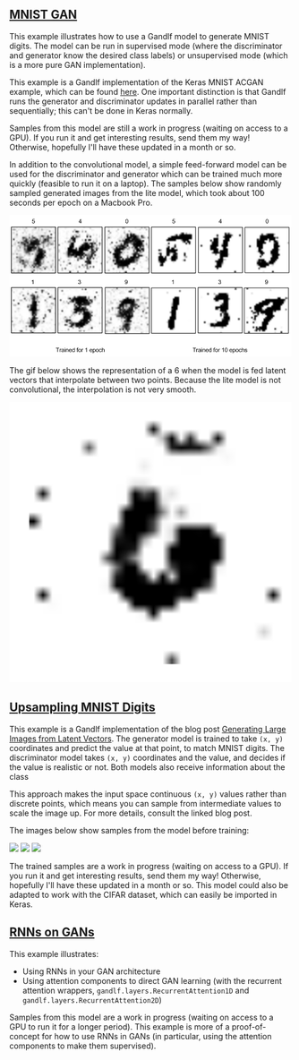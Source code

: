 ## [MNIST GAN](https://github.com/codekansas/gandlf/blob/master/examples/mnist_gan.py)

This example illustrates how to use a Gandlf model to generate MNIST digits. The model can be run in supervised mode (where the discriminator and generator know the desired class labels) or unsupervised mode (which is a more pure GAN implementation).

This example is a Gandlf implementation of the Keras MNIST ACGAN example, which can be found [here](https://github.com/fchollet/keras/blob/master/examples/mnist_acgan.py). One important distinction is that Gandlf runs the generator and discriminator updates in parallel rather than sequentially; this can't be done in Keras normally.

Samples from this model are still a work in progress (waiting on access to a GPU). If you run it and get interesting results, send them my way! Otherwise, hopefully I'll have these updated in a month or so.

In addition to the convolutional model, a simple feed-forward model can be used for the discriminator and generator which can be trained much more quickly (feasible to run it on a laptop). The samples below show randomly sampled generated images from the lite model, which took about 100 seconds per epoch on a Macbook Pro.

[![MNIST GAN Lite](../resources/mnist_gan_lite.png)](/resources/mnist_gan_lite.png)

The gif below shows the representation of a 6 when the model is fed latent vectors that interpolate between two points. Because the lite model is not convolutional, the interpolation is not very smooth.

[![MNIST GAN Lite Six Gif](../resources/mnist_gan_lite_six.gif)](/resources/mnist_gan_lite_six.gif)

## [Upsampling MNIST Digits](https://github.com/codekansas/gandlf/blob/master/examples/mnist_upsampled.py)

This example is a Gandlf implementation of the blog post [Generating Large Images from Latent Vectors](http://blog.otoro.net/2016/04/01/generating-large-images-from-latent-vectors/). The generator model is trained to take `(x, y)` coordinates and predict the value at that point, to match MNIST digits. The discriminator model takes `(x, y)` coordinates and the value, and decides if the value is realistic or not. Both models also receive information about the class

This approach makes the input space continuous `(x, y)` values rather than discrete points, which means you can sample from intermediate values to scale the image up. For more details, consult the linked blog post.

The images below show samples from the model before training:

<p style="width: 100%;">
<a href="/resources/mnist_upsample/example_1.png"><img src="/resources/mnist_upsample/example_1.png" width="33%" /></a>
<a href="/resources/mnist_upsample/example_2.png"><img src="/resources/mnist_upsample/example_2.png" width="33%" /></a>
<a href="/resources/mnist_upsample/example_3.png"><img src="/resources/mnist_upsample/example_3.png" width="33%" /></a>
</p>

The trained samples are a work in progress (waiting on access to a GPU). If you run it and get interesting results, send them my way! Otherwise, hopefully I'll have these updated in a month or so. This model could also be adapted to work with the CIFAR dataset, which can easily be imported in Keras.

## [RNNs on GANs](https://github.com/codekansas/gandlf/blob/master/examples/mnist_rnn_gan.py)

This example illustrates:

 - Using RNNs in your GAN architecture
 - Using attention components to direct GAN learning (with the recurrent attention wrappers, `gandlf.layers.RecurrentAttention1D` and `gandlf.layers.RecurrentAttention2D`)

Samples from this model are a work in progress (waiting on access to a GPU to run it for a longer period). This example is more of a proof-of-concept for how to use RNNs in GANs (in particular, using the attention components to make them supervised).
